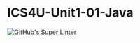 # ICS4U-Unit1-01-Java
[![GitHub's Super Linter](https://github.com/Ryan-ChungKamChung/ICS4U-Unit1-01-Java/workflows/GitHub's%20Super%20Linter/badge.svg)](https://github.com/Ryan-ChungKamChung/ICS4U-Unit1-01-Java/actions)
